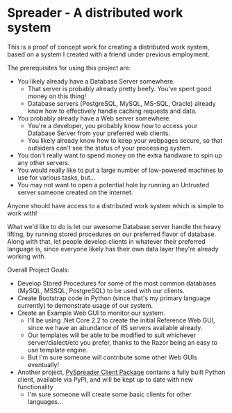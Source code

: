 # Spreader - A distributed work system

This is a proof of concept work for creating a distributed work system, based on a system I created with a friend under previous employment.

The prerequisites for using this project are:
* You likely already have a Database Server somewhere.
    * That server is probably already pretty beefy. You've spent good money on this thing!
    * Database servers (PostgreSQL, MySQL, MS-SQL, Oracle) already know how to effectively handle caching requests and data.
* You probably already have a Web server somewhere.
    * You're a developer, you probably know how to access your Database Server from your preferred web clients.
    * You likely already know how to keep your webpages secure, so that outsiders can't see the status of your processing system.
* You don't really want to spend money on the extra handware to spin up any other servers.
* You would really like to put a large number of low-powered machines to use for various tasks, but...
* You may not want to open a potential hole by running an Untrusted server someone created on the internet.

Anyone should have access to a distributed work system which is simple to work with!

What we'd like to do is let our awesome Database server handle the heavy lifting, by running stored procedures on our preferred flavor of database. Along with that, let people develop clients in whatever their preferred language is, since everyone likely has their own data layer they're already working with.

Overall Project Goals:
* Develop Stored Procedures for some of the most common databases (MySQL, MSSQL, PostgreSQL) to be used with our clients.
* Create Bootstrap code in Python (since that's my primary language currently) to demonstrate usage of our system.
* Create an Example Web GUI to monitor our system.
    * I'll be using .Net Core 2.2 to create the initial Reference Web GUI, since we have an abundance of IIS servers available already.
    * Our templates will be able to be modified to suit whichever server/dialect/etc you prefer, thanks to the Razor being an easy to use template engine.
    * But I'm sure someone will contribute some other Web GUIs eventually!
* Another project, [PySpreader Client Package](https://github.com/LukeCroteau/pyspreader_client_package) contains a fully built Python client, available via PyPI, and will be kept up to date with new functionality
    * I'm sure someone will create some basic clients for other languages...
